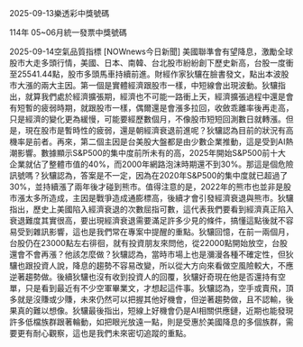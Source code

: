 
2025-09-13樂透彩中獎號碼

                                
114年 05~06月統一發票中獎號碼
                             
2025-09-14空氣品質指標
                              [NOWnews今日新聞] 美國聯準會有望降息，激勵全球股市大走多頭行情，美國、日本、南韓、台北股市紛紛創下歷史新高，台股一度衝至25541.44點，股市多頭馬車持續前進。財經作家狄驤在臉書發文，點出本波股市大漲的兩大主因。第一個是實體經濟跟股市一樣，中短線會出現波動。狄驤指出，就算我們處於經濟擴張期，經濟也不可能一路衝上天，經濟擴張過程中還是會有短暫的疲弱時期，就跟股市一樣，偶爾還是會漲多拉回，收斂乖離率後再走高，只是經濟的變化更為緩慢，可能要經歷數個月，不像股市短短回測數日就轉漲。但是，現在股市是暫時性的疲弱，還是朝經濟衰退前進呢？狄驤認為目前的狀況有高機率是前者。再來，第二個主因是台美股大盤都是由少數企業推動，這是受到AI熱潮影響。數據顯示S&P500的集中度前所未有的高，2025年開始S&P500前十大企業就佔了整體市值的40%，而2000年網路泡沫時期還不到30%。那這是個危險訊號嗎？狄驤認為，答案是不一定，因為在2020年S&P500的集中度就已超過了30%，並持續漲了兩年後才碰到熊市。值得注意的是，2022年的熊市也並非是股市漲太多所造成，主因是戰爭造成通膨標高，後續才會引發經濟衰退與熊市。狄驤指出，歷史上美國陷入經濟衰退的次數屈指可數，這代表我們要看到經濟真正陷入衰退難度其實很高，要出現經濟衰退需要滿足許多少見的條件，搞懂這點後就不容易受到雜訊影響，這也是我們常在專案中提醒的重點。狄驤回憶，在前一兩個月，台股仍在23000點左右徘徊，就有投資朋友來問他，從22000點開始放空，台股還會不會再漲？他該怎麼做？狄驤認為，當時市場上也是瀰漫各種不確定性，但狄驤也跟投資人說，降息的趨勢不容易改變，所以從大方向來看做空風險較大，不應逆著趨勢做。後續狄驤也沒有收到投資人的回覆，狄驤好奇現在他是否還持有空單，只是看到最近有不少空軍畢業文，才想起這件事。狄驤認為，空手或賣飛，頂多就是沒賺或少賺，未來仍然可以把握其他好機會，但逆著趨勢做，且不認輸，後果真的難以想像。狄驤最後指出，短線上好機會仍是AI相關供應鏈，近期也能發現許多低檔族群跟著輪動，如把眼光放遠一點，則是受惠於美國降息的多個族群，需要更有耐心觀察，這也是我們未來密切追蹤的重點。